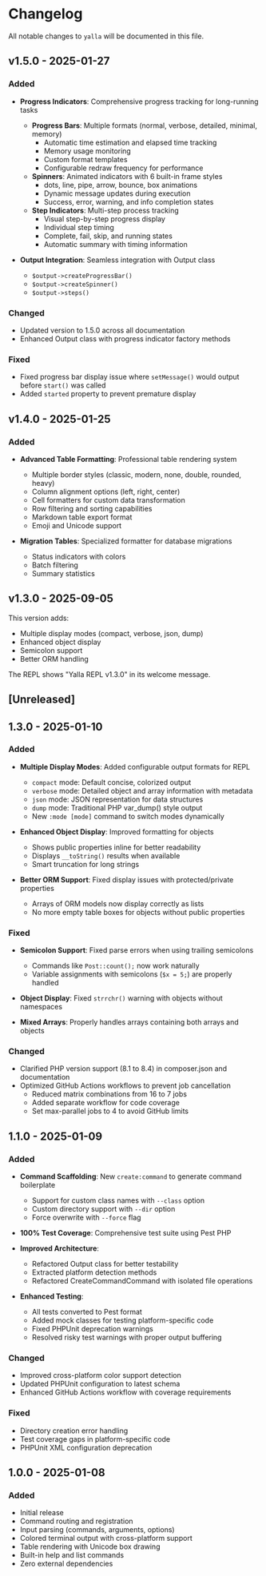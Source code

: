 # Changelog

All notable changes to `yalla` will be documented in this file.

## v1.5.0 - 2025-01-27

### Added

- **Progress Indicators**: Comprehensive progress tracking for long-running tasks
  - **Progress Bars**: Multiple formats (normal, verbose, detailed, minimal, memory)
    - Automatic time estimation and elapsed time tracking
    - Memory usage monitoring
    - Custom format templates
    - Configurable redraw frequency for performance
  - **Spinners**: Animated indicators with 6 built-in frame styles
    - dots, line, pipe, arrow, bounce, box animations
    - Dynamic message updates during execution
    - Success, error, warning, and info completion states
  - **Step Indicators**: Multi-step process tracking
    - Visual step-by-step progress display
    - Individual step timing
    - Complete, fail, skip, and running states
    - Automatic summary with timing information

- **Output Integration**: Seamless integration with Output class
  - `$output->createProgressBar()`
  - `$output->createSpinner()`
  - `$output->steps()`

### Changed

- Updated version to 1.5.0 across all documentation
- Enhanced Output class with progress indicator factory methods

### Fixed

- Fixed progress bar display issue where `setMessage()` would output before `start()` was called
- Added `started` property to prevent premature display

## v1.4.0 - 2025-01-25

### Added

- **Advanced Table Formatting**: Professional table rendering system
  - Multiple border styles (classic, modern, none, double, rounded, heavy)
  - Column alignment options (left, right, center)
  - Cell formatters for custom data transformation
  - Row filtering and sorting capabilities
  - Markdown table export format
  - Emoji and Unicode support

- **Migration Tables**: Specialized formatter for database migrations
  - Status indicators with colors
  - Batch filtering
  - Summary statistics

## v1.3.0 - 2025-09-05

This version adds:

- Multiple display modes (compact, verbose, json, dump)
- Enhanced object display
- Semicolon support
- Better ORM handling

The REPL shows "Yalla REPL v1.3.0" in its welcome message.

## [Unreleased]

## 1.3.0 - 2025-01-10

### Added

- **Multiple Display Modes**: Added configurable output formats for REPL
  - `compact` mode: Default concise, colorized output
  - `verbose` mode: Detailed object and array information with metadata
  - `json` mode: JSON representation for data structures
  - `dump` mode: Traditional PHP var_dump() style output
  - New `:mode [mode]` command to switch modes dynamically
  
- **Enhanced Object Display**: Improved formatting for objects
  - Shows public properties inline for better readability
  - Displays `__toString()` results when available
  - Smart truncation for long strings
  
- **Better ORM Support**: Fixed display issues with protected/private properties
  - Arrays of ORM models now display correctly as lists
  - No more empty table boxes for objects without public properties
  

### Fixed

- **Semicolon Support**: Fixed parse errors when using trailing semicolons
  - Commands like `Post::count();` now work naturally
  - Variable assignments with semicolons (`$x = 5;`) are properly handled
  
- **Object Display**: Fixed `strrchr()` warning with objects without namespaces
- **Mixed Arrays**: Properly handles arrays containing both arrays and objects

### Changed

- Clarified PHP version support (8.1 to 8.4) in composer.json and documentation
- Optimized GitHub Actions workflows to prevent job cancellation
  - Reduced matrix combinations from 16 to 7 jobs
  - Added separate workflow for code coverage
  - Set max-parallel jobs to 4 to avoid GitHub limits
  

## 1.1.0 - 2025-01-09

### Added

- **Command Scaffolding**: New `create:command` to generate command boilerplate
  - Support for custom class names with `--class` option
  - Custom directory support with `--dir` option
  - Force overwrite with `--force` flag
  
- **100% Test Coverage**: Comprehensive test suite using Pest PHP
- **Improved Architecture**:
  - Refactored Output class for better testability
  - Extracted platform detection methods
  - Refactored CreateCommandCommand with isolated file operations
  
- **Enhanced Testing**:
  - All tests converted to Pest format
  - Added mock classes for testing platform-specific code
  - Fixed PHPUnit deprecation warnings
  - Resolved risky test warnings with proper output buffering
  

### Changed

- Improved cross-platform color support detection
- Updated PHPUnit configuration to latest schema
- Enhanced GitHub Actions workflow with coverage requirements

### Fixed

- Directory creation error handling
- Test coverage gaps in platform-specific code
- PHPUnit XML configuration deprecation

## 1.0.0 - 2025-01-08

### Added

- Initial release
- Command routing and registration
- Input parsing (commands, arguments, options)
- Colored terminal output with cross-platform support
- Table rendering with Unicode box drawing
- Built-in help and list commands
- Zero external dependencies
